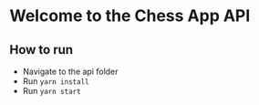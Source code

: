 # Welcome to the Chess App API

## How to run

- Navigate to the api folder
- Run `yarn install`
- Run `yarn start`
